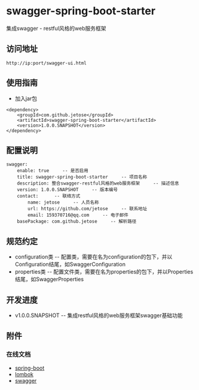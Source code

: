 # swagger-spring-boot-starter
集成swagger - restful风格的web服务框架

## 访问地址
```
http://ip:port/swagger-ui.html
```

## 使用指南
- 加入jar包
```
<dependency>
    <groupId>com.github.jetose</groupId>
    <artifactId>swagger-spring-boot-starter</artifactId>
    <version>1.0.0.SNAPSHOT</version>
</dependency>
```

## 配置说明
```
swagger: 
    enable: true     -- 是否启用
    title: swagger-spring-boot-starter     -- 项目名称
    description: 整合swagger-restful风格的web服务框架     -- 描述信息
    version: 1.0.0.SNAPSHOT     -- 版本编号
    contact:      -- 联络方式
        name: jetose     -- 人员名称
        url: https://github.com/jetose     -- 联系地址
        email: 159370716@qq.com     -- 电子邮件
    basePackage: com.github.jetose     -- 解析路径
```

## 规范约定
- configuration类 -- 配置类，需要在名为configuration的包下，并以Configuration结尾，如SwaggerConfiguration
- properties类 -- 配置文件类，需要在名为properties的包下，并以Properties结尾，如SwaggerProperties

## 开发进度
- v1.0.0.SNAPSHOT -- 集成restful风格的web服务框架swagger基础功能

## 附件
### 在线文档
- [spring-boot](https://docs.spring.io/spring-boot/docs/2.0.4.RELEASE/reference/htmlsingle)
- [lombok](http://jnb.ociweb.com/jnb/jnbJan2010.html)
- [swagger](http://springfox.github.io/springfox/docs/current)